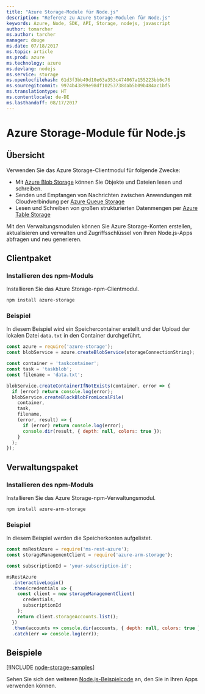 ```yaml
---
title: "Azure Storage-Module für Node.js"
description: "Referenz zu Azure Storage-Modulen für Node.js"
keywords: Azure, Node, SDK, API, Storage, nodejs, javascript
author: tomarcher
ms.author: tarcher
manager: douge
ms.date: 07/18/2017
ms.topic: article
ms.prod: azure
ms.technology: azure
ms.devlang: nodejs
ms.service: storage
ms.openlocfilehash: 61d3f3bb49d10e63a353c474067a155223bb6c76
ms.sourcegitcommit: 9974b43899e98df10253738dab5b09b484ac1bf5
ms.translationtype: HT
ms.contentlocale: de-DE
ms.lasthandoff: 08/17/2017
---
```

# <a name="azure-storage-modules-for-nodejs"></a>Azure Storage-Module für Node.js

## <a name="overview"></a>Übersicht

Verwenden Sie das Azure Storage-Clientmodul für folgende Zwecke:

- Mit [Azure Blob Storage](https://docs.microsoft.com/azure/storage/storage-nodejs-how-to-use-blob-storage) können Sie Objekte und Dateien lesen und schreiben.
- Senden und Empfangen von Nachrichten zwischen Anwendungen mit Cloudverbindung per [Azure Queue Storage](https://docs.microsoft.com/azure/storage/storage-nodejs-how-to-use-queues)
- Lesen und Schreiben von großen strukturierten Datenmengen per [Azure Table Storage](https://docs.microsoft.com/azure/storage/storage-nodejs-how-to-use-table-storage)

Mit den Verwaltungsmodulen können Sie Azure Storage-Konten erstellen, aktualisieren und verwalten und Zugriffsschlüssel von Ihren Node.js-Apps abfragen und neu generieren.

## <a name="client-package"></a>Clientpaket

### <a name="install-the-npm-module"></a>Installieren des npm-Moduls

Installieren Sie das Azure Storage-npm-Clientmodul.

```bash
npm install azure-storage
```

### <a name="example"></a>Beispiel

In diesem Beispiel wird ein Speichercontainer erstellt und der Upload der lokalen Datei `data.txt` in den Container durchgeführt.

```javascript
const azure = require('azure-storage');
const blobService = azure.createBlobService(storageConnectionString);

const container = 'taskcontainer';
const task = 'taskblob';
const filename = 'data.txt';

blobService.createContainerIfNotExists(container, error => {
  if (error) return console.log(error);
  blobService.createBlockBlobFromLocalFile(
    container,
    task,
    filename,
    (error, result) => {
      if (error) return console.log(error);
      console.dir(result, { depth: null, colors: true });
    }
  );
});
```

## <a name="management-package"></a>Verwaltungspaket

### <a name="install-the-npm-module"></a>Installieren des npm-Moduls 

Installieren Sie das Azure Storage-npm-Verwaltungsmodul.

```bash
npm install azure-arm-storage
```

### <a name="example"></a>Beispiel

In diesem Beispiel werden die Speicherkonten aufgelistet.

```javascript
const msRestAzure = require('ms-rest-azure');
const storageManagementClient = require('azure-arm-storage');

const subscriptionId = 'your-subscription-id';

msRestAzure
  .interactiveLogin()
  .then(credentials => {
    const client = new storageManagementClient(
      credentials,
      subscriptionId
    );
    return client.storageAccounts.list();
  })
  .then(accounts => console.dir(accounts, { depth: null, colors: true }))
  .catch(err => console.log(err));
```

## <a name="samples"></a>Beispiele

[!INCLUDE [node-storage-samples](../docs-ref-conceptual/includes/storage-samples.md)]

Sehen Sie sich den weiteren [Node.js-Beispielcode](https://azure.microsoft.com/resources/samples/?platform=nodejs) an, den Sie in Ihren Apps verwenden können.
